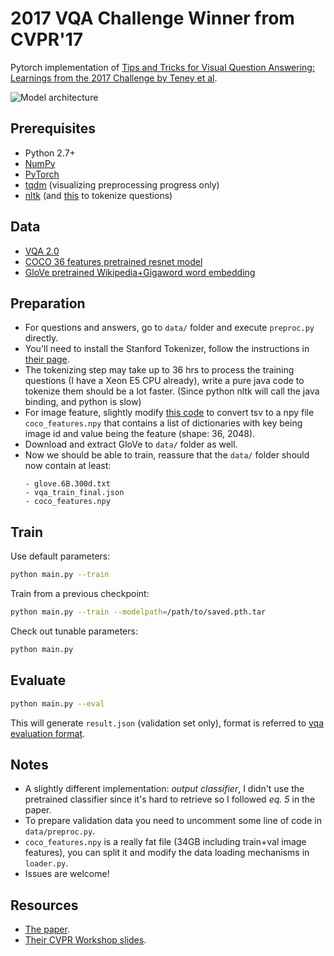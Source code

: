 # 2017 VQA Challenge Winner from CVPR'17
Pytorch implementation of [Tips and Tricks for Visual Question Answering: Learnings from the 2017 Challenge by Teney et al](https://arxiv.org/pdf/1708.02711.pdf).

![Model architecture](https://i.imgur.com/phBHIqZ.png)

## Prerequisites
- Python 2.7+
- [NumPy](http://www.numpy.org/)
- [PyTorch](http://pytorch.org/)
- [tqdm](https://pypi.python.org/pypi/tqdm) (visualizing preprocessing progress only)
- [nltk](http://www.nltk.org/install.html) (and [this](https://nlp.stanford.edu/software/tokenizer.shtml) to tokenize questions)


## Data
- [VQA 2.0](http://visualqa.org/download.html)
- [COCO 36 features pretrained resnet model](https://github.com/peteanderson80/bottom-up-attention#pretrained-features)
- [GloVe pretrained Wikipedia+Gigaword word embedding](https://nlp.stanford.edu/projects/glove/)


## Preparation
- For questions and answers, go to `data/` folder and execute `preproc.py` directly.
- You'll need to install the Stanford Tokenizer, follow the instructions in [their page](https://nlp.stanford.edu/software/tokenizer.shtml).
- The tokenizing step may take up to 36 hrs to process the training questions (I have a Xeon E5 CPU already), write a pure java code to tokenize them should be a lot faster. (Since python nltk will call the java binding, and python is slow)
- For image feature, slightly modify [this code](https://github.com/peteanderson80/bottom-up-attention/blob/master/tools/read_tsv.py) to convert tsv to a npy file `coco_features.npy` that contains a list of dictionaries with key being image id and value being the feature (shape: 36, 2048).
- Download and extract GloVe to `data/` folder as well.
- Now we should be able to train, reassure that the `data/` folder should now contain at least:
  ```
  - glove.6B.300d.txt
  - vqa_train_final.json
  - coco_features.npy
  ```


## Train
Use default parameters:
```bash
python main.py --train
```
Train from a previous checkpoint:
```bash
python main.py --train --modelpath=/path/to/saved.pth.tar
```
Check out tunable parameters:
```bash
python main.py
```

## Evaluate
```bash
python main.py --eval
```
This will generate `result.json` (validation set only), format is referred to [vqa evaluation format](http://www.visualqa.org/evaluation.html). 


## Notes
- A slightly different implementation: *output classifier*, I didn't use the pretrained classifier since it's hard to retrieve so I followed *eq. 5* in the paper.
- To prepare validation data you need to uncomment some line of code in `data/preproc.py`.
- `coco_features.npy` is a really fat file (34GB including train+val image features), you can split it and modify the data loading mechanisms in `loader.py`.
- Issues are welcome!


## Resources
- [The paper](https://arxiv.org/pdf/1708.02711.pdf).
- [Their CVPR Workshop slides](http://cs.adelaide.edu.au/~Damien/Research/VQA-Challenge-Slides-TeneyAnderson.pdf).
